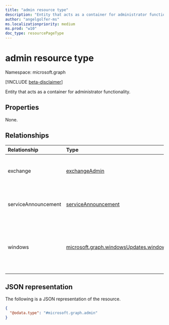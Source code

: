 ```yaml
---
title: "admin resource type"
description: "Entity that acts as a container for administrator functionality."
author: "angelgolfer-ms"
ms.localizationpriority: medium
ms.prod: "w10"
doc_type: resourcePageType
---
```


# admin resource type

Namespace: microsoft.graph

[!INCLUDE [beta-disclaimer](../../includes/beta-disclaimer.md)]

Entity that acts as a container for administrator functionality.

## Properties
None.

## Relationships
|Relationship|Type|Description|
|:---|:---|:---|
| exchange | [exchangeAdmin](exchangeadmin.md) | A container for administrator functionality in Exchange Online. |
| serviceAnnouncement | [serviceAnnouncement](serviceannouncement.md) | A container for service communications resources. Read-only. |
|windows|[microsoft.graph.windowsUpdates.windows](../resources/windowsupdates-windows.md)|A container for all functionality in Windows Update for Business deployment service. Read-only.|

## JSON representation
The following is a JSON representation of the resource.
<!-- {
  "blockType": "resource",
  "@odata.type": "microsoft.graph.admin",
  "openType": false
}
-->
``` json
{
  "@odata.type": "#microsoft.graph.admin"
}
```

